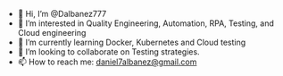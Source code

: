 - 👋 Hi, I’m @Dalbanez777
- 👀 I’m interested in Quality Engineering, Automation, RPA, Testing, and Cloud engineering
- 🌱 I’m currently learning Docker, Kubernetes and Cloud testing
- 💞️ I’m looking to collaborate on Testing strategies.
- 📫 How to reach me: daniel7albanez@gmail.com

<!---
Dalbanez777/Dalbanez777 is a ✨ special ✨ repository because its `README.md` (this file) appears on your GitHub profile.
You can click the Preview link to take a look at your changes.
--->
